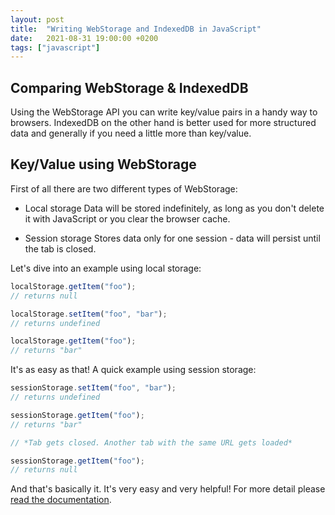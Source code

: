 ```yaml
---
layout: post
title:  "Writing WebStorage and IndexedDB in JavaScript"
date:   2021-08-31 19:00:00 +0200
tags: ["javascript"]
---
```


## Comparing WebStorage & IndexedDB

Using the WebStorage API you can write key/value pairs in a handy way to browsers. IndexedDB on the other hand is better used for more structured data and generally if you need a little more than key/value.

## Key/Value using WebStorage

First of all there are two different types of WebStorage:
- Local storage
Data will be stored indefinitely, as long as you don't delete it with JavaScript or you clear the browser cache. 

- Session storage
Stores data only for one session - data will persist until the tab is closed.

Let's dive into an example using local storage:
```javascript
localStorage.getItem("foo");
// returns null

localStorage.setItem("foo", "bar");
// returns undefined

localStorage.getItem("foo");
// returns "bar"
```

It's as easy as that! A quick example using session storage:
```javascript
sessionStorage.setItem("foo", "bar");
// returns undefined

sessionStorage.getItem("foo");
// returns "bar"

// *Tab gets closed. Another tab with the same URL gets loaded*

sessionStorage.getItem("foo");
// returns null
```

And that's basically it. It's very easy and very helpful! For more detail please [read the documentation](https://developer.mozilla.org/en-US/docs/Web/API/Web_Storage_API).
